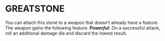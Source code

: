 # GREATSTONE

You can attach this stone to a weapon that doesn’t already have a feature. The weapon gains the following feature. ***Powerful:*** On a successful attack, roll an additional damage die and discard the lowest result.